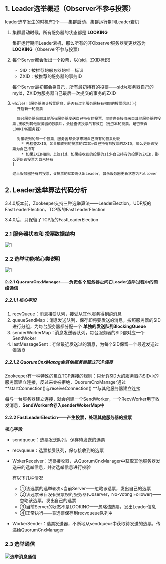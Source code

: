 

## 1. Leader选举概述（Observer不参与投票）

leader选举发生的时机有2个——集群启动，集群运行期间Leader宕机

1. 集群启动时候，所有服务器的状态都是 **LOOKING**

   集群运行期间Leader宕机，那么所有的非Observer服务器变更状态为 **LOOKING**（Observer不参与投票）
2. 每个Server都会发出一个投票，以(sid，ZXID标识)

   * SID：被推荐的服务器的唯一标识
   * ZXID：被推荐的服务器的事务ID

   每个Server最初都会投自己，所有最初持有的投票——sid为服务器自己的myid，ZXID为服务器自己最后一次提交的事务的ZXID
3. ```
   while(!(服务器统计投票信息，是否有过半服务器持有相同的投票信息)){
     开启新一轮投票
   
     每台服务器会向其他所有服务器发送自己持有的投票，同时也会接收来自其他服务器的投票,接收到其他服务器的投票后，会检查该投票的有效性（是否本轮投票，是否来自LOOKING服务器）
   
     对接收到的每一个投票，服务器都会拿来跟自己持有的投票比较
       * 先检查ZXID，如果接收到的投票的ZXID>自己持有的投票的ZXID，那么更新该投票为自己持有
       * 如果ZXID相同，比较sid，如果接收到的投票的sid>自己持有的投票的ZXID，那么更新该投票为自己持有
   }
   
   过半服务器持有的投票，该投票的SID确认出Leader，其余服务器更新状态为Follower
   ```





## 2. Leader选举算法代码分析

3.4.0版本前，Zookeeper支持三种选举算法——LeaderElection，UDP版的FastLeaderElection，TCP版的FastLeaderElection

3.4.0后，只保留了TCP版的FastLeaderElection

### 2.1 服务器状态和 投票数据结构

![1](p/10.png)

### 2.2 选举功能核心类说明

![1](p/选举类图.png)

#### 2.2.1 QuorumCnxManager——负责各个服务器之间在Leader选举过程中的网络通信

##### 2.2.1.1 核心字段

1. recvQueue：消息接受队列，接受从其他服务得到的消息
2. queueSendMap：消息发送队列，保存即将要发送的消息，按照服务器的SID进行分组，为每台服务器都分配一个 **单独的发送队列BlockingQueue**
3. senderWorkerMap：消息发送器队列，每台服务器的SID都对应一个SendWoker
4. lastMessageSent：存储最近发送过的消息，为每个SID保留一个最近发送过得消息

##### 2.2.1.2 QuorumCnxManag会其他服务器建立TCP连接

Zookeeper有一种特殊的建立TCP连接的规则：只允许SID大的服务器向SID小的服务器建立连接，反过来会被拒绝，QuorumCnxManager通过**startConnection()与receiveConnection() **与其他服务器建立连接

每与一台服务器建立连接，就会创建一个SendWorker，一个RecvWorker用于收发消息，**SendWorker会存入senderWokerMap中**

#### 2.2.2 FastLeaderElection——产生投票，处理其他服务器的投票

**核心字段**

* sendqueue：选票发送队列，保存待发送的选票
* recvqueue：选票接受队列，保存接收到的选票
* WokerReceiver：选票接收器，从QuorumCnxManager中获取其他服务器发送来的选举信息，并对选举信息进行校验

  有以下几种情况

  * ①该选票的选举轮次<当前Server——忽略该选票，发出自己的选票
  * ②该选票来自没有投票权的服务器(Observer，No-Voting Follower)——忽略该选票，发出自己的选票
  * ③当前Server的状态不是LOOKING——忽略该选票，发出Leader信息
  * ④正常执行——将选票保存到recvqueue队列中
* WorkerSender：选票发送器，不断地从sendqueue中获取待发送的选票，传递给QuorumCnxManager

### 2.3 选举通信

#### ![选举消息通信](p/选举消息通信.png)
